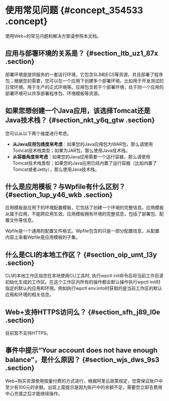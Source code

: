 # 使用常见问题 {#concept_354533 .concept}

使用Web+的常见问题和解决方案请参照本文档。

## 应用与部署环境的关系是？ {#section_ltb_uz1_87x .section}

部署环境是提供服务的一套运行环境，它包含SLB和ECS等资源，并且部署了程序包；根据您的需要，您可以在一个应用下创建多个部署环境，比如用于开发测试的日常环境、用于生产的正式环境等。应用包含若干个部署环境，处于同一个应用的部署环境可以共享部署程序包、环境模板等资源。

## 如果您想创建一个Java应用，该选择Tomcat还是Java技术栈？ {#section_nkt_y6q_gtw .section}

您可以从以下两个维度进行考虑。

-   **从Java应用包维度来考虑**：如果您的Java应用包为WAR包，那么请使用Tomcat技术栈类型；如果为JAR包，那么使用Java技术栈。
-   **从容器角度来考虑**：如果您的Java应用需要一个运行容器，那么请使用Tomcat技术栈类型；如果您的Java应用已经内置了运行容器（比如内置了Tomcat或者Jetty），那么使用Java技术栈。

## 什么是应用模板？与Wpfile有什么区别？ {#section_1up_y46_wkb .section}

应用模板是应用下的环境配置模板，它包括了创建一个环境的完整信息。应用模板从属于应用，不能跨应用生效。应用模板拥有环境的完整信息，包括了部署包、配置文件等信息。

Wpfile是一个通用的配置文件格式。Wpfile包含的只是一部分配置信息，从配置内容上来看Wpfile是应用模板的子集。

## 什么是CLI的本地工作区？ {#section_oip_umt_l3y .section}

CLI的本地工作区指您在本地使用CLI工具时, 执行wpctl init命令后将当前工作目录初始化生成的工作区。在这个工作区内所有的操作都会默认操作执行wpctl init时指定的默认的应用和环境。例如执行wpctl env:info时获取的是当前工作区的默认应用和环境的相关信息。

## Web+支持HTTPS访问么？ {#section_sfh_j89_l0e .section}

目前暂不支持HTTPS。

## 事件中提示“Your account does not have enough balance”，是什么原因？ {#section_wjs_dws_9s3 .section}

Web+购买资源使用按量付费的方式进行，根据阿里云政策规定，您需保证账户中至少有100元的余额。出现上面提示是因为账户中的余额不足，需要您立即去费用中心充值之后才能继续操作。

